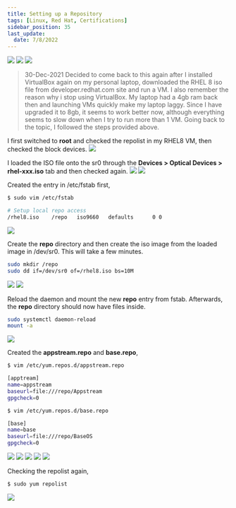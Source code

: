 ```yaml
---
title: Setting up a Repository
tags: [Linux, Red Hat, Certifications]
sidebar_position: 35
last_update:
  date: 7/8/2022
---
```



![](/img/docs/sv-rpm-repo.png)
![](/img/docs/sv-rpm-repo-1.png)
![](/img/docs/sv-rpm-repo-2.png)


> 30-Dec-2021
> Decided to come back to this again after I installed VirtualBox again on my personal laptop, downloaded the RHEL 8 iso file from developer.redhat.com site and run a VM. I also remember the reason why i stop using VirtualBox. My laptop had a 4gb ram back then and launching VMs quickly make my laptop laggy.
> Since I have upgraded it to 8gb, it seems to work better now, although everything seems to slow down when I try to run more than 1 VM.
> Going back to the topic, I followed the steps provided above.

I first switched to **root** and checked the repolist in my RHEL8 VM, then checked the block devices.
![](/img/docs/sv-repo.png)

I loaded the ISO file onto the sr0 through the **Devices > Optical Devices > rhel-xxx.iso** tab and then checked again.
![](/img/docs/sv-repo-2.png)
![](/img/docs/sv-repo-3.png)

Created the entry in /etc/fstab first,
```bash
$ sudo vim /etc/fstab

# Setup local repo access
/rhel8.iso    /repo   iso9660   defaults      0 0
```
![](/img/docs/sv-repo-4.png)

Create the **repo** directory and then create the iso image from the loaded image in /dev/sr0. This will take a few minutes.
```bash
sudo mkdir /repo
sudo dd if=/dev/sr0 of=/rhel8.iso bs=10M
```

![](/img/docs/sv-repo-6.png)
![](/img/docs/sv-repo-7.png)

Reload the daemon and mount the new **repo** entry from fstab. Afterwards, the **repo** directory should now have files inside.
```bash
sudo systemctl daemon-reload
mount -a
```
![](/img/docs/sv-repo-8.png)

Created the **appstream.repo** and **base.repo**,
```bash
$ vim /etc/yum.repos.d/appstream.repo

[apptream]
name=appstream
baseurl=file:///repo/Appstream
gpgcheck=0
```
```bash
$ vim /etc/yum.repos.d/base.repo

[base]
name=base
baseurl=file:///repo/BaseOS
gpgcheck=0
```
![](/img/docs/sv-repo-9.png)
![](/img/docs/sv-repo-10.png)
![](/img/docs/sv-repo-11.png)
![](/img/docs/sv-repo-12.png)
![](/img/docs/sv-repo-13.png)

Checking the repolist again,
```bash
$ sudo yum repolist
```
![](/img/docs/sv-repo-14.png)

